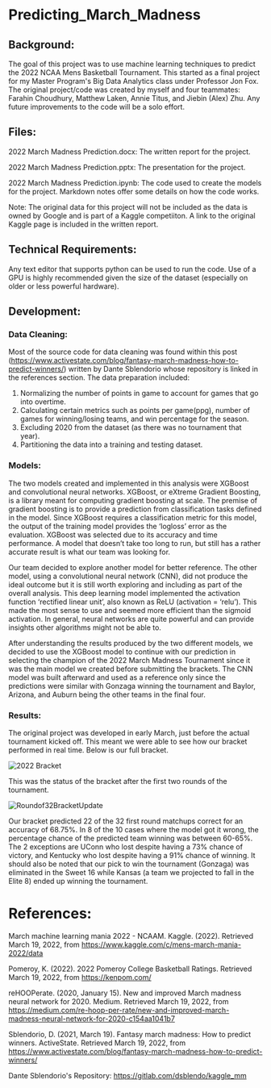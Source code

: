 # Predicting_March_Madness

## Background: 

The goal of this project was to use machine learning techniques to predict the 2022 NCAA Mens Basketball Tournament. This started as a final project for my Master Program's Big Data Analytics class under Professor Jon Fox. The original project/code was created by myself and four teammates: Farahin Choudhury, Matthew Laken, Annie Titus, and Jiebin (Alex) Zhu. Any future improvements to the code will be a solo effort. 

## Files:

2022 March Madness Prediction.docx: The written report for the project.

2022 March Madness Prediction.pptx: The presentation for the project.

2022 March Madness Prediction.ipynb: The code used to create the models for the project. Markdown notes offer some details on how the code works.

Note: The original data for this project will not be included as the data is owned by Google and is part of a Kaggle competiiton. A link to the original Kaggle page is included in the written report. 

## Technical Requirements:

Any text editor that supports python can be used to run the code. Use of a GPU is highly recommended given the size of the dataset (especially on older or less powerful hardware).

## Development:

### Data Cleaning:

Most of the source code for data cleaning was found within this post (https://www.activestate.com/blog/fantasy-march-madness-how-to-predict-winners/) written by Dante Sblendorio whose repository is linked in the references section. The data preparation included:

1.	Normalizing the number of points in game to account for games that go into overtime.
2.	Calculating certain metrics such as points per game(ppg), number of games for winning/losing teams, and win percentage for the season.
3.	Excluding 2020 from the dataset (as there was no tournament that year).
4.	Partitioning the data into a training and testing dataset. 

### Models:

The two models created and implemented in this analysis were XGBoost and convolutional neural networks. XGBoost, or eXtreme Gradient Boosting, is a library meant for computing gradient boosting at scale. The premise of gradient boosting is to provide a prediction from classification tasks defined in the model. Since XGBoost requires a classification metric for this model, the output of the training model provides the ‘logloss’ error as the evaluation. XGBoost was selected due to its accuracy and time performance. A model that doesn’t take too long to run, but still has a rather accurate result is what our team was looking for.

Our team decided to explore another model for better reference. The other model, using a convolutional neural network (CNN), did not produce the ideal outcome but it is still worth exploring and including as part of the overall analysis. This deep learning model implemented the activation function ‘rectified linear unit’, also known as ReLU (activation = ‘relu’). This made the most sense to use and seemed more efficient than the sigmoid activation. In general, neural networks are quite powerful and can provide insights other algorithms might not be able to.

After understanding the results produced by the two different models, we decided to use the XGBoost model to continue with our prediction in selecting the champion of the 2022 March Madness Tournament since it was the main model we created before submitting the brackets. The CNN model was built afterward and used as a reference only since the predictions were similar with Gonzaga winning the tournament and Baylor, Arizona, and Auburn being the other teams in the final four.

### Results:

The original project was developed in early March, just before the actual tournament kicked off. This meant we were able to see how our bracket performed in real time. Below is our full bracket.

![2022 Bracket](https://user-images.githubusercontent.com/87530934/213572570-141bab54-6cd6-4eda-a1de-3a2914711608.png)

This was the status of the bracket after the first two rounds of the tournament. 

![Roundof32BracketUpdate](https://user-images.githubusercontent.com/87530934/214110814-b964af67-e896-4316-872a-da8a30752e0b.png)

Our bracket predicted 22 of the 32 first round matchups correct for an accuracy of 68.75%. In 8 of the 10 cases where the model got it wrong, the percentage chance of the predicted team winning was between 60-65%. The 2 exceptions are UConn who lost despite having a 73% chance of victory, and Kentucky who lost despite having a 91% chance of winning. It should also be noted that our pick to win the tournament (Gonzaga) was eliminated in the Sweet 16 while Kansas (a team we projected to fall in the Elite 8) ended up winning the tournament.

# References:

March machine learning mania 2022 - NCAAM. Kaggle. (2022). Retrieved March 19, 2022, from https://www.kaggle.com/c/mens-march-mania-2022/data

Pomeroy, K. (2022). 2022 Pomeroy College Basketball Ratings. Retrieved March 19, 2022, from https://kenpom.com/

reHOOPerate. (2020, January 15). New and improved March madness neural network for 2020. Medium. Retrieved March 19, 2022, from https://medium.com/re-hoop-per-rate/new-and-improved-march-madness-neural-network-for-2020-c154aa1041b7

Sblendorio, D. (2021, March 19). Fantasy march madness: How to predict winners. ActiveState. Retrieved March 19, 2022, from https://www.activestate.com/blog/fantasy-march-madness-how-to-predict-winners/ 

Dante Sblendorio's Repository: https://gitlab.com/dsblendo/kaggle_mm



